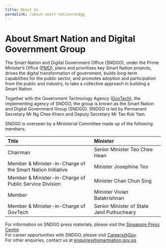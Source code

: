 ```yaml
---
title: About Us
permalink: /about-smart-nation/sndgg
---
```

# About Smart Nation and Digital Government Group


The Smart Nation and Digital Government Office (SNDGO), under the Prime Minister’s Office (<a href="https://www.pmo.gov.sg/" target="_blank">PMO</a>), plans and prioritises key Smart Nation projects, drives the digital transformation of government, builds long-term capabilities for the public sector, and promotes adoption and participation from the public and industry, to take a collective approach in building a Smart Nation.  
  
Together with the Government Technology Agency (<a href="https://www.tech.gov.sg/" target="_blank">GovTech</a>), the implementing agency of SNDGO, the group is known as the Smart Nation and Digital Government Group (SNDGG). SNDGG is led by Permanent Secretary Mr Ng Chee Khern and Deputy Secretary Mr Tan Kok Yam.  
  
SNDGG is overseen by a Ministerial Committee made up of the following members.

| Title | Minister |
|:--------| :-------------|
| Chairman | Senior Minister Teo Chee Hean|
| Member & Minister-in-Charge of the Smart Nation Initiative| Minister Josephine Teo|
| Member & Minister-in-Charge of Public Service Division| Minister Chan Chun Sing|
| Member | Minister Vivian Balakrishnan|
| Member & Minister-in-Charge of GovTech| Senior Minister of State Janil Puthucheary|

For information on SNDGO press materials, please visit the <a href="https://www.sgpc.gov.sg/" target="_blank">Singapore Press Centre</a><br>
For career opportunities with SNDGO, please visit [Careers@Gov](https://careers.pageuppeople.com/688/cwlive/en/filter/?=&search-keyword=&brand=smart%20nation%20and%20digital%20government%20office&job-mail-subscribe-privacy=agree).<br>
For other enquiries, contact us at [enquiries@smartnation.gov.sg](mailto:enquiries@smartnation.gov.sg).